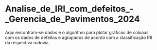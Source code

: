 # Analise_de_IRI_com_defeitos_-_Gerencia_de_Pavimentos_2024
Aqui encontram-se dados e o algoritmo para plotar gráficos de colunas com os dados de defeitos e agrupados de acordo com a classificação IRI da respectiva rodovia.
